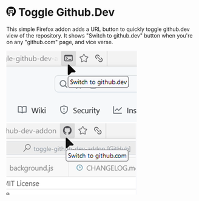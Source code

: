 # <img src="./icon.svg" height="25" width="25"> Toggle Github.Dev

This simple Firefox addon adds a URL button to quickly toggle github.dev view of the repository. It shows "Switch to github.dev" button when you're on any "github.com" page, and vice verse. 

<img src="./screenshots/screenshot_1.png">

<img src="./screenshots/screenshot_2.png">